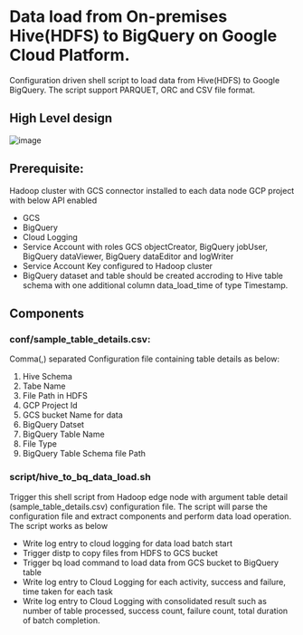 # Data load from On-premises Hive(HDFS) to BigQuery on Google Cloud Platform.
  Configuration driven shell script to load data from Hive(HDFS) to Google BigQuery. The script support PARQUET, ORC and CSV file format. 

## High Level design
![image](https://user-images.githubusercontent.com/9164441/171553948-c8ae37d4-89a2-453b-b583-a722e9c4aa78.png)


## Prerequisite:
Hadoop cluster with GCS connector installed to each data node
  GCP project with below API enabled

- GCS 
- BigQuery
- Cloud Logging
- Service Account with roles GCS objectCreator, BigQuery jobUser, BigQuery dataViewer, BigQuery dataEditor and logWriter
- Service Account Key configured to Hadoop cluster
- BigQuery dataset and table should be created accroding to Hive table schema with one additional column data_load_time of type Timestamp.
  
## Components
### conf/sample_table_details.csv:
 Comma(,) separated Configuration file containing table details as below:
1. Hive Schema
2. Tabe Name
3. File Path in HDFS
4. GCP Project Id
5. GCS bucket Name for data
6. BigQuery Datset
7. BigQuery Table Name
8. File Type
9. BigQuery Table Schema file Path
  
  
### script/hive_to_bq_data_load.sh
  Trigger this shell script from Hadoop edge node with argument table detail (sample_table_details.csv) configuration file. The script will parse the configuration file and extract components and perform data load operation. The script works as below
- Write log entry to cloud logging for data load batch start
- Trigger distp to copy files from HDFS to GCS bucket
- Trigger bq load command to load data from GCS bucket to BigQuery table
- Write log entry to Cloud Logging for each activity, success and failure, time taken for each task
- Write log entry to Cloud Logging with consolidated result such as number of table processed, success count, failure count, total duration of batch completion.
  
  